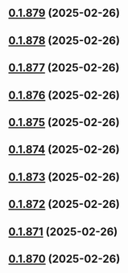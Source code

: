 ## [0.1.879](https://github.com/binary-braids/terraform-oracle/compare/v0.1.878...v0.1.879) (2025-02-26)



## [0.1.878](https://github.com/binary-braids/terraform-oracle/compare/v0.1.877...v0.1.878) (2025-02-26)



## [0.1.877](https://github.com/binary-braids/terraform-oracle/compare/v0.1.876...v0.1.877) (2025-02-26)



## [0.1.876](https://github.com/binary-braids/terraform-oracle/compare/v0.1.875...v0.1.876) (2025-02-26)



## [0.1.875](https://github.com/binary-braids/terraform-oracle/compare/v0.1.874...v0.1.875) (2025-02-26)



## [0.1.874](https://github.com/binary-braids/terraform-oracle/compare/v0.1.873...v0.1.874) (2025-02-26)



## [0.1.873](https://github.com/binary-braids/terraform-oracle/compare/v0.1.872...v0.1.873) (2025-02-26)



## [0.1.872](https://github.com/binary-braids/terraform-oracle/compare/v0.1.871...v0.1.872) (2025-02-26)



## [0.1.871](https://github.com/binary-braids/terraform-oracle/compare/v0.1.870...v0.1.871) (2025-02-26)



## [0.1.870](https://github.com/binary-braids/terraform-oracle/compare/v0.1.869...v0.1.870) (2025-02-26)



